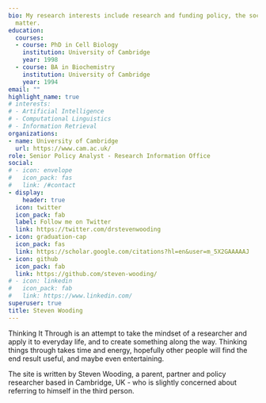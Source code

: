 ```yaml
---
bio: My research interests include research and funding policy, the social mechanisms of science, research culture, data and concept visualisation and Bayesian statistics (and all sorts of other random stuff, of which this blog is largely composed)
  matter.
education:
  courses:
  - course: PhD in Cell Biology
    institution: University of Cambridge
    year: 1998
  - course: BA in Biochemistry
    institution: University of Cambridge
    year: 1994
email: ""
highlight_name: true
# interests:
# - Artificial Intelligence
# - Computational Linguistics
# - Information Retrieval
organizations:
- name: University of Cambridge
  url: https://www.cam.ac.uk/
role: Senior Policy Analyst - Research Information Office
social:
# - icon: envelope
#   icon_pack: fas
#   link: /#contact
- display:
    header: true
  icon: twitter
  icon_pack: fab
  label: Follow me on Twitter
  link: https://twitter.com/drstevenwooding
- icon: graduation-cap
  icon_pack: fas
  link: https://scholar.google.com/citations?hl=en&user=m_5X2GAAAAAJ
- icon: github
  icon_pack: fab
  link: https://github.com/steven-wooding/
# - icon: linkedin
#   icon_pack: fab
#   link: https://www.linkedin.com/
superuser: true
title: Steven Wooding
---
```


Thinking It Through is an attempt to take the mindset of a researcher and apply it to everyday life, and to create something along the way. Thinking things through takes time and energy, hopefully other people will find the end result useful, and maybe even entertaining.

The site is written by Steven Wooding, a parent, partner and policy researcher based in Cambridge, UK - who is slightly concerned about referring to himself in the third person.

[Contact]::
[If you have comments send them to steve@thinkingitthrough.net or, if they're short, @thinkingitthro on Twitter]::

[If you want to hear about new articles you can also follow @thinkingitthro on Twitter.]::

[  {{< icon name="download" pack="fas" >}} Download my {{< staticref "uploads/resume.pdf" "newtab" >}}resumé{{< /staticref >}}. ]::
